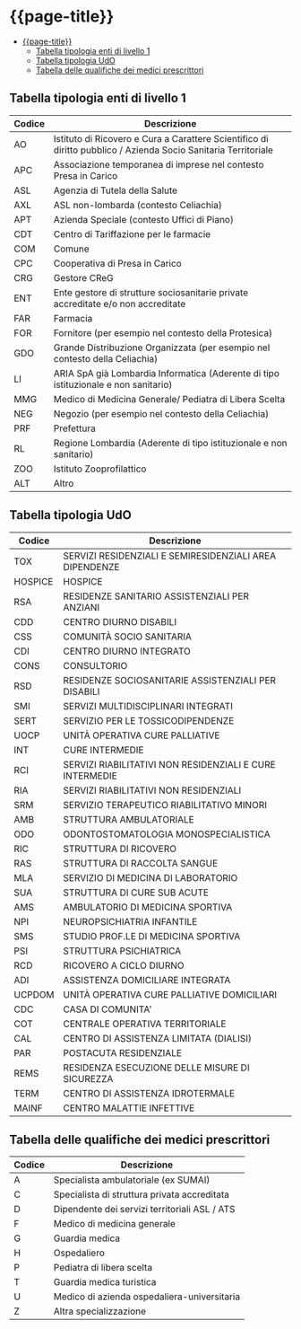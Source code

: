 # {{page-title}}

- [{{page-title}}](#page-title)
  - [Tabella tipologia enti di livello 1](#tabella-tipologia-enti-di-livello-1)
  - [Tabella tipologia UdO](#tabella-tipologia-udo)
  - [Tabella delle qualifiche dei medici prescrittori](#tabella-delle-qualifiche-dei-medici-prescrittori)

## Tabella tipologia enti di livello 1
| Codice | Descrizione |
|---|---|
| AO | Istituto di Ricovero e Cura a Carattere Scientifico di diritto pubblico /   Azienda Socio Sanitaria Territoriale |
| APC | Associazione temporanea di imprese nel contesto Presa in Carico |
| ASL | Agenzia di Tutela della Salute |
| AXL | ASL non-lombarda (contesto Celiachia)  |
| APT | Azienda Speciale (contesto Uffici di Piano)  |
| CDT | Centro di Tariffazione per le farmacie  |
| COM | Comune  |
| CPC | Cooperativa di Presa in Carico  |
| CRG | Gestore CReG  |
| ENT | Ente gestore di strutture sociosanitarie private accreditate e/o non   accreditate  |
| FAR | Farmacia  |
| FOR | Fornitore (per esempio nel contesto della Protesica)  |
| GDO | Grande Distribuzione Organizzata (per esempio nel contesto della   Celiachia)  |
| LI | ARIA SpA già Lombardia Informatica (Aderente di tipo istituzionale e non   sanitario)  |
| MMG | Medico di Medicina Generale/ Pediatra di Libera Scelta  |
| NEG | Negozio (per esempio nel contesto della Celiachia)  |
| PRF | Prefettura  |
| RL | Regione Lombardia (Aderente di tipo istituzionale e non sanitario)  |
| ZOO | Istituto Zooprofilattico  |
| ALT | Altro |

## Tabella tipologia UdO
| Codice | Descrizione |
|---|---|
| TOX | SERVIZI RESIDENZIALI E SEMIRESIDENZIALI AREA DIPENDENZE |
| HOSPICE | HOSPICE |
| RSA | RESIDENZE SANITARIO ASSISTENZIALI PER ANZIANI |
| CDD | CENTRO DIURNO DISABILI |
| CSS | COMUNITÀ SOCIO SANITARIA |
| CDI | CENTRO DIURNO INTEGRATO |
| CONS | CONSULTORIO |
| RSD | RESIDENZE SOCIOSANITARIE ASSISTENZIALI PER DISABILI |
| SMI | SERVIZI MULTIDISCIPLINARI INTEGRATI |
| SERT | SERVIZIO PER LE TOSSICODIPENDENZE |
| UOCP | UNITÀ OPERATIVA CURE PALLIATIVE |
| INT | CURE INTERMEDIE |
| RCI | SERVIZI RIABILITATIVI NON RESIDENZIALI E CURE INTERMEDIE |
| RIA | SERVIZI RIABILITATIVI NON RESIDENZIALI |
| SRM | SERVIZIO TERAPEUTICO RIABILITATIVO MINORI |
| AMB | STRUTTURA AMBULATORIALE |
| ODO | ODONTOSTOMATOLOGIA MONOSPECIALISTICA |
| RIC | STRUTTURA DI RICOVERO |
| RAS | STRUTTURA DI RACCOLTA SANGUE |
| MLA | SERVIZIO DI MEDICINA DI LABORATORIO |
| SUA | STRUTTURA DI CURE SUB ACUTE |
| AMS | AMBULATORIO DI MEDICINA SPORTIVA |
| NPI | NEUROPSICHIATRIA INFANTILE |
| SMS | STUDIO PROF.LE DI MEDICINA SPORTIVA |
| PSI | STRUTTURA PSICHIATRICA |
| RCD | RICOVERO A CICLO DIURNO |
| ADI | ASSISTENZA DOMICILIARE INTEGRATA |
| UCPDOM | UNITÀ OPERATIVA CURE PALLIATIVE DOMICILIARI |
| CDC | CASA DI COMUNITA' |
| COT | CENTRALE OPERATIVA TERRITORIALE |
| CAL | CENTRO DI ASSISTENZA LIMITATA (DIALISI) |
| PAR | POSTACUTA RESIDENZIALE |
| REMS | RESIDENZA ESECUZIONE DELLE MISURE DI SICUREZZA |
| TERM | CENTRO DI ASSISTENZA IDROTERMALE |
| MAINF | CENTRO MALATTIE INFETTIVE |

## Tabella delle qualifiche dei medici prescrittori
| Codice | Descrizione |
|---|---|
| A  | Specialista ambulatoriale (ex SUMAI)  |
| C  | Specialista di struttura privata accreditata  |
| D  | Dipendente dei servizi territoriali ASL / ATS  |
| F  | Medico di medicina generale  |
| G  | Guardia medica  |
| H  | Ospedaliero  |
| P  | Pediatra di libera scelta  |
| T  | Guardia medica turistica  |
| U  | Medico di azienda ospedaliera-universitaria  |
| Z  | Altra specializzazione  |
